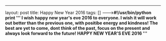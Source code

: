 ---
layout: post
title: Happy New Year 2016
tags: []
--->**#!/usr/bin/python
print '''
I wish happy new year's eve 2016 to everyone. I wish it will work out better than the previous one, with positibe energy and kindness! The best are yet to come, dont think of the past, focus on the present and always look forward to the future!
HAPPY NEW YEAR'S EVE 2016
'''**
